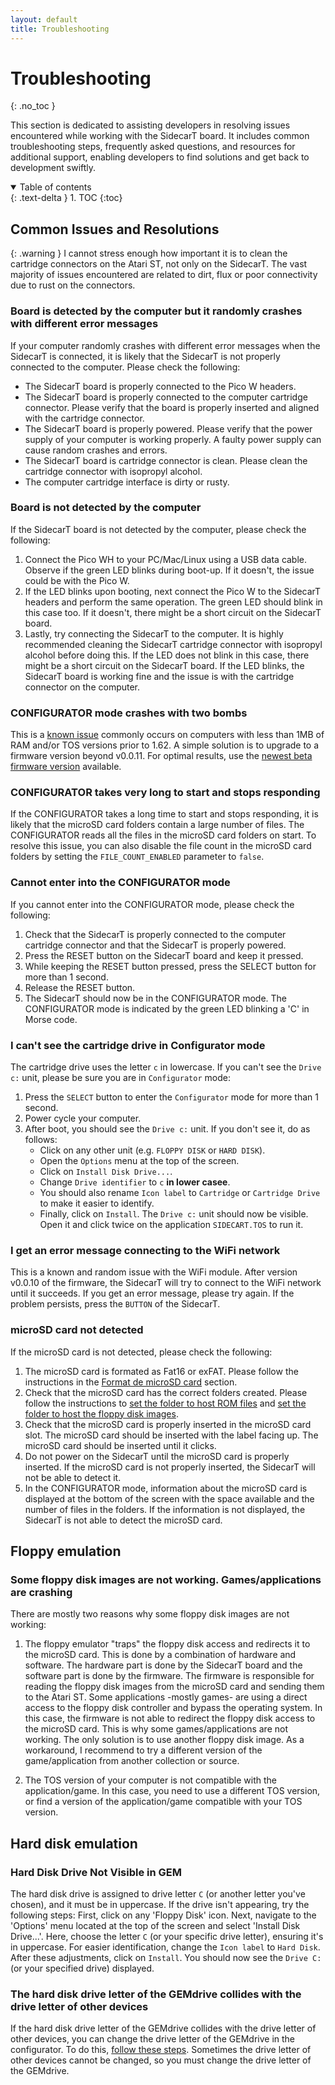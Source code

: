 ```yaml
---
layout: default
title: Troubleshooting
---
```


# Troubleshooting
{: .no_toc }

This section is dedicated to assisting developers in resolving issues encountered while working with the SidecarT board. It includes common troubleshooting steps, frequently asked questions, and resources for additional support, enabling developers to find solutions and get back to development swiftly.

<details open markdown="block">
  <summary>
    Table of contents
  </summary>
  {: .text-delta }
1. TOC
{:toc}
</details>

## Common Issues and Resolutions

{: .warning }
I cannot stress enough how important it is to clean the cartridge connectors on the Atari ST, not only on the SidecarT. The vast majority of issues encountered are related to dirt, flux or poor connectivity due to rust on the connectors.

### Board is detected by the computer but it randomly crashes with different error messages

If your computer randomly crashes with different error messages when the SidecarT is connected, it is likely that the SidecarT is not properly connected to the computer. Please check the following:

- The SidecarT board is properly connected to the Pico W headers.
- The SidecarT board is properly connected to the computer cartridge connector. Please verify that the board is properly inserted and aligned with the cartridge connector.
- The SidecarT board is properly powered. Please verify that the power supply of your computer is working properly. A faulty power supply can cause random crashes and errors.
- The SidecarT board is cartridge connector is clean. Please clean the cartridge connector with isopropyl alcohol.
- The computer cartridge interface is dirty or rusty.

### Board is not detected by the computer

If the SidecarT board is not detected by the computer, please check the following:

1. Connect the Pico WH to your PC/Mac/Linux using a USB data cable. Observe if the green LED blinks during boot-up. If it doesn't, the issue could be with the Pico W.
2. If the LED blinks upon booting, next connect the Pico W to the SidecarT headers and perform the same operation. The green LED should blink in this case too. If it doesn't, there might be a short circuit on the SidecarT board.
3. Lastly, try connecting the SidecarT to the computer. It is highly recommended cleaning the SidecarT cartridge connector with isopropyl alcohol before doing this. If the LED does not blink in this case, there might be a short circuit on the SidecarT board. If the LED blinks, the SidecarT board is working fine and the issue is with the cartridge connector on the computer.

### CONFIGURATOR mode crashes with two bombs

This is a [known issue](https://github.com/diegoparrilla/atarist-sidecart-raspberry-pico/issues/55) commonly occurs on computers with less than 1MB of RAM and/or TOS versions prior to 1.62. A simple solution is to upgrade to a firmware version beyond v0.0.11. For optimal results, use the [newest beta firmware version](https://sidecartridge.com/downloads) available.

### CONFIGURATOR takes very long to start and stops responding

If the CONFIGURATOR takes a long time to start and stops responding, it is likely that the microSD card folders contain a large number of files. The CONFIGURATOR reads all the files in the microSD card folders on start. To resolve this issue, you can also disable the file count in the microSD card folders by setting the `FILE_COUNT_ENABLED` parameter to `false`.

### Cannot enter into the CONFIGURATOR mode

If you cannot enter into the CONFIGURATOR mode, please check the following:

1. Check that the SidecarT is properly connected to the computer cartridge connector and that the SidecarT is properly powered.
2. Press the RESET button on the SidecarT board and keep it pressed.
3. While keeping the RESET button pressed, press the SELECT button for more than 1 second.
4. Release the RESET button.
5. The SidecarT should now be in the CONFIGURATOR mode. The CONFIGURATOR mode is indicated by the green LED blinking a 'C' in Morse code.

### I can't see the cartridge drive in Configurator mode

The cartridge drive uses the letter `c` in lowercase. If you can't see the `Drive c:` unit, please be sure you are in `Configurator` mode:

1. Press the `SELECT` button to enter the `Configurator` mode for more than 1 second.
2. Power cycle your computer.
3. After boot, you should see the `Drive c:` unit. If you don't see it, do as follows:
   - Click on any other unit (e.g. `FLOPPY DISK` or `HARD DISK`).
   - Open the `Options` menu at the top of the screen.
   - Click on `Install Disk Drive...`.
   - Change `Drive identifier` to `c` **in lower casee**.
   - You should also rename `Icon label` to `Cartridge` or `Cartridge Drive` to make it easier to identify.
   - Finally, click on `Install`. The `Drive c:` unit should now be visible. Open it and click twice on the application `SIDECART.TOS` to run it.


### I get an error message connecting to the WiFi network

This is a known and random issue with the WiFi module. After version v0.0.10 of the firmware, the SidecarT will try to connect to the WiFi network until it succeeds. If you get an error message, please try again. If the problem persists, press the `BUTTON` of the SidecarT.


### microSD card not detected

If the microSD card is not detected, please check the following:

1. The microSD card is formated as Fat16 or exFAT. Please follow the instructions in the [Format de microSD card](https://docs.sidecartridge.com/how_to/#format-the-microsd-card) section.
2. Check that the microSD card has the correct folders created. Please follow the instructions to [set the folder to host ROM files](https://docs.sidecartridge.com/userguide/#set-the-folder-hosting-the-rom-files) and [set the folder to host the floppy disk images](https://docs.sidecartridge.com/userguide/#pre-requisite-hosting-floppy-images-on-microsd).
3. Check that the microSD card is properly inserted in the microSD card slot. The microSD card should be inserted with the label facing up. The microSD card should be inserted until it clicks. 
4. Do not power on the SidecarT until the microSD card is properly inserted. If the microSD card is not properly inserted, the SidecarT will not be able to detect it.
5. In the CONFIGURATOR mode, information about the microSD card is displayed at the bottom of the screen with the space available and the number of files in the folders. If the information is not displayed, the SidecarT is not able to detect the microSD card.

## Floppy emulation

### Some floppy disk images are not working. Games/applications are crashing

There are mostly two reasons why some floppy disk images are not working:

1. The floppy emulator "traps" the floppy disk access and redirects it to the microSD card. This is done by a combination of hardware and software. The hardware part is done by the SidecarT board and the software part is done by the firmware. The firmware is responsible for reading the floppy disk images from the microSD card and sending them to the Atari ST. Some applications -mostly games- are using a direct access to the floppy disk controller and bypass the operating system. In this case, the firmware is not able to redirect the floppy disk access to the microSD card. This is why some games/applications are not working. The only solution is to use another floppy disk image. As a workaround, I recommend to try a different version of the game/application from another collection or source.

2. The TOS version of your computer is not compatible with the application/game. In this case, you need to use a different TOS version, or find a version of the application/game compatible with your TOS version.

## Hard disk emulation

### Hard Disk Drive Not Visible in GEM

The hard disk drive is assigned to drive letter `C` (or another letter you've chosen), and it must be in uppercase. If the drive isn't appearing, try the following steps: First, click on any 'Floppy Disk' icon. Next, navigate to the 'Options' menu located at the top of the screen and select 'Install Disk Drive...'. Here, choose the letter `C` (or your specific drive letter), ensuring it's in uppercase. For easier identification, change the `Icon label` to `Hard Disk`. After these adjustments, click on `Install`. You should now see the `Drive C:` (or your specified drive) displayed.

### The hard disk drive letter of the GEMdrive collides with the drive letter of other devices

If the hard disk drive letter of the GEMdrive collides with the drive letter of other devices, you can change the drive letter of the GEMdrive in the configurator. To do this, [follow these steps](/userguide/#hard-disk-emulation). Sometimes the drive letter of other devices cannot be changed, so you must change the drive letter of the GEMdrive.